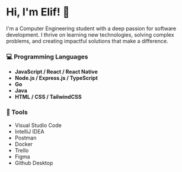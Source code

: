 # Hi, I'm Elif! 👋  
I'm a Computer Engineering student with a deep passion for software development. I thrive on learning new technologies, solving complex problems, and creating impactful solutions that make a difference.

### 💻 Programming Languages
- **JavaScript / React / React Native**
- **Node.js / Express.js / TypeScript**
-  **Go**
- **Java**
- **HTML / CSS / TailwindCSS**

### 🔧 Tools
- Visual Studio Code
- IntelliJ IDEA
- Postman
- Docker
- Trello
- Figma
- Github Desktop
